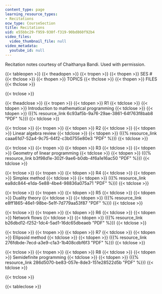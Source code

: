 ```yaml
---
content_type: page
learning_resource_types:
- Recitations
ocw_type: CourseSection
title: Recitations
uid: e55bbc29-f959-930f-f319-90bd860f92b4
video_files:
  video_thumbnail_file: null
video_metadata:
  youtube_id: null
---
```


Recitation notes courtesy of Chaithanya Bandi. Used with permission.

{{< tableopen >}}
{{< theadopen >}}
{{< tropen >}}
{{< thopen >}}
SES #
{{< thclose >}}
{{< thopen >}}
TOPICS
{{< thclose >}}
{{< thopen >}}
FILES
{{< thclose >}}

{{< trclose >}}

{{< theadclose >}}
{{< tropen >}}
{{< tdopen >}}
R1
{{< tdclose >}}
{{< tdopen >}}
Introduction to mathematical programming
{{< tdclose >}}
{{< tdopen >}}
({{% resource_link 6c93af5b-9a76-29ae-3861-64f763f8bab8 "PDF" %}})
{{< tdclose >}}

{{< trclose >}}
{{< tropen >}}
{{< tdopen >}}
R2
{{< tdclose >}}
{{< tdopen >}}
Linear algebra review
{{< tdclose >}}
{{< tdopen >}}
({{% resource_link caaa61d7-52a4-9c75-64f2-c3b0755e80e3 "PDF" %}})
{{< tdclose >}}

{{< trclose >}}
{{< tropen >}}
{{< tdopen >}}
R3
{{< tdclose >}}
{{< tdopen >}}
Geometry of linear programming
{{< tdclose >}}
{{< tdopen >}}
({{% resource_link b3f98d1e-302f-9ae6-b0db-4f6a1e16ac50 "PDF" %}})
{{< tdclose >}}

{{< trclose >}}
{{< tropen >}}
{{< tdopen >}}
R4
{{< tdclose >}}
{{< tdopen >}}
Simplex method
{{< tdclose >}}
{{< tdopen >}}
({{% resource_link ea8dc844-e1da-5e88-4be4-98836a075a71 "PDF" %}})
{{< tdclose >}}

{{< trclose >}}
{{< tropen >}}
{{< tdopen >}}
R5
{{< tdclose >}}
{{< tdopen >}}
Duality theory
{{< tdclose >}}
{{< tdopen >}}
({{% resource_link e8ff1865-46e1-98be-5e1f-7d779aa53f87 "PDF" %}})
{{< tdclose >}}

{{< trclose >}}
{{< tropen >}}
{{< tdopen >}}
R6
{{< tdclose >}}
{{< tdopen >}}
Network flows
{{< tdclose >}}
{{< tdopen >}}
({{% resource_link b26dbd12-f252-1dc4-5ad1-16dc65dbeaeb "PDF" %}})
{{< tdclose >}}

{{< trclose >}}
{{< tropen >}}
{{< tdopen >}}
R7
{{< tdclose >}}
{{< tdopen >}}
Ellipsoid method
{{< tdclose >}}
{{< tdopen >}}
({{% resource_link 276fdbde-7ecd-a3e9-c1a3-1b408cdbf6f3 "PDF" %}})
{{< tdclose >}}

{{< trclose >}}
{{< tropen >}}
{{< tdopen >}}
R8
{{< tdclose >}}
{{< tdopen >}}
Semidefinite programming
{{< tdclose >}}
{{< tdopen >}}
({{% resource_link 286d5070-be83-057e-8de3-151e28522d5b "PDF" %}})
{{< tdclose >}}

{{< trclose >}}

{{< tableclose >}}